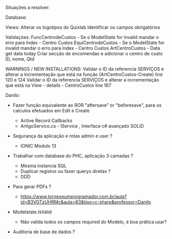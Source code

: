 ﻿Situações a resolver:

Database:

Views:
Alterar os logotipos do Quixlab
Identificar os campos obrigatórios

Validações:
FuncCentrodeCustos - Se o ModelState for invalid mandar o erro para Index - Centro Custos
EquiCentrodeCustos - Se o ModelState for invalid mandar o erro para Index - Centro Custos
ArtCentroCustos - Data get data today
Criar secção de encomendas e adicionar o centro de custo ID, nome, Qtd


WARNINGS / NEW INSTALLATIONS:
Validar o ID da referencia SERVIÇOS e alterar a incrementação que está na função (ArtCentroCustos-Create) line 120 e 124
Validar o ID da referencia SERVIÇOS e alterar a incrementação que está na View - details - CentroCustos line 167


Danilo:
- Fazer função equivalente ao ROR "aftersave" or "beforesave", para os calculos efetuados em Edit e Create 
	- Active Record Callbacks
	- ArtigoServico.cs - IService , Interface c# avançado SOLID

- Segurança da aplicação e rotas admin e user ?
	- IONIC Modulo 13

- Trabalhar com database do PHC, aplicação 3 camadas ?
	- Mesma instancia SQL 
	- Duplicar registos ou fazer querys diretas ?
	- DDD

- Para gerar PDFs ?
	- https://www.torneseumprogramador.com.br/aula?id=B3VGTzUHRMc&aula=83&tipo=c-sharp&professor=Danilo

- Modelstate.IsValid 
	- Não valida todos os campos required do Modelo, é boa prática usar?

- Auditoria de base de dados ? 